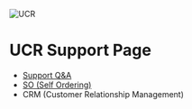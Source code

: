 ![UCR](https://ucrsupport.github.io/images/logo.gif "UCR")
# UCR Support Page

- [Support Q&A](https://docs.google.com/document/d/1jc5buiXQtS0tZt6kQ1UcaGJOFTAS8bmroYG-F91DIVE/edit?usp=sharing)
- [SO (Self Ordering)](https://ucrsupport.github.io/so.html)
- CRM (Customer Relationship Management)
